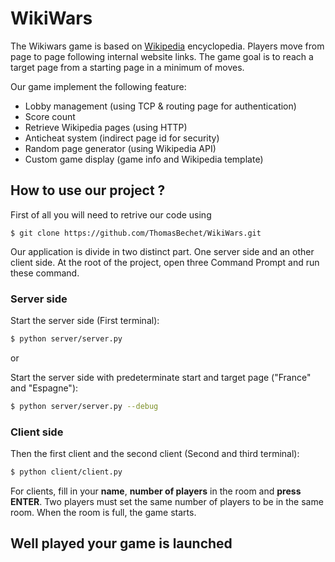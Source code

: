 # WikiWars

The Wikiwars game is based on [Wikipedia](https://www.wikipedia.org/) encyclopedia. Players move from page to page following internal website links. The game goal is to reach a target page from a starting page in a minimum of moves.

Our game implement the following feature:
- Lobby management (using TCP & routing page for authentication)
- Score count
- Retrieve Wikipedia pages (using HTTP)
- Anticheat system (indirect page id for security)
- Random page generator (using Wikipedia API)
- Custom game display (game info and Wikipedia template)

## How to use our project ?

First of all you will need to retrive our code using
```git
$ git clone https://github.com/ThomasBechet/WikiWars.git
```

Our application is divide in two distinct part. One server side and an other client side.
At the root of the project, open three Command Prompt and run these command.

### Server side
Start the server side (First terminal):
```sh
$ python server/server.py
```
or

Start the server side with predeterminate start and target page ("France" and "Espagne"):
```sh
$ python server/server.py --debug
```


### Client side
Then the first client and the second client (Second and third terminal):
```sh
$ python client/client.py
```

For clients, fill in your **name**, **number of players** in the room and **press ENTER**.
Two players must set the same number of players to be in the same room. When the room is full, the game starts.

## Well played your game is launched 
